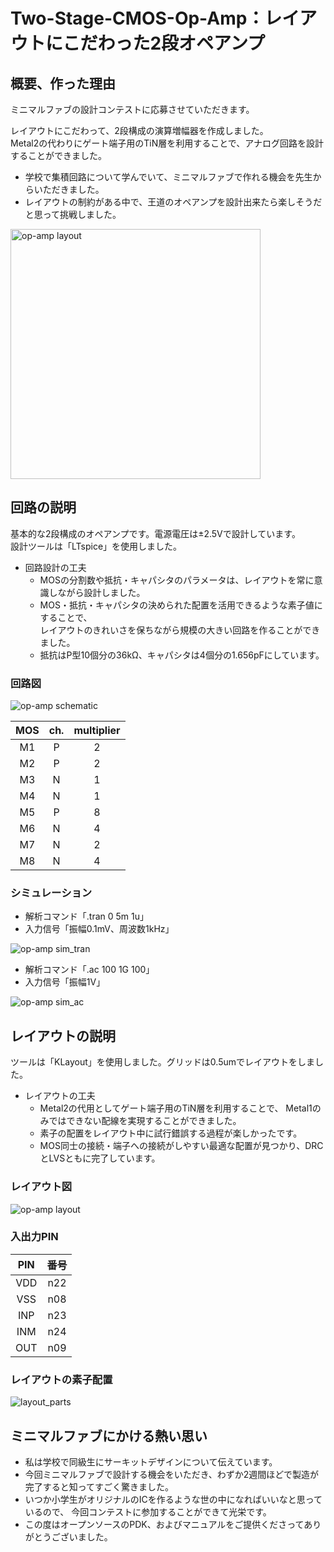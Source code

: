 # Two-Stage-CMOS-Op-Amp：レイアウトにこだわった2段オペアンプ

## 概要、作った理由
ミニマルファブの設計コンテストに応募させていただきます。  

レイアウトにこだわって、2段構成の演算増幅器を作成しました。  
Metal2の代わりにゲート端子用のTiN層を利用することで、アナログ回路を設計することができました。

- 学校で集積回路について学んでいて、ミニマルファブで作れる機会を先生からいただきました。  
- レイアウトの制約がある中で、王道のオペアンプを設計出来たら楽しそうだと思って挑戦しました。

<img src="images/layout.png" alt="op-amp layout" title="op-amp layout" width=400 height=400>

## 回路の説明
基本的な2段構成のオペアンプです。電源電圧は±2.5Vで設計しています。  
設計ツールは「LTspice」を使用しました。

- 回路設計の工夫
  - MOSの分割数や抵抗・キャパシタのパラメータは、レイアウトを常に意識しながら設計しました。
  - MOS・抵抗・キャパシタの決められた配置を活用できるような素子値にすることで、  
    レイアウトのきれいさを保ちながら規模の大きい回路を作ることができました。
  - 抵抗はP型10個分の36kΩ、キャパシタは4個分の1.656pFにしています。

### 回路図
<img src="images/schematic.png" alt="op-amp schematic" title="op-amp schematic" >

| MOS | ch. | multiplier |
:---:|:---:|:---:
|M1 |P |2 |
|M2 |P |2 |
|M3 |N |1 |
|M4 |N |1 |
|M5 |P |8 |
|M6 |N |4 |
|M7 |N |2 |
|M8 |N |4 |

### シミュレーション
- 解析コマンド「.tran 0 5m 1u」
- 入力信号「振幅0.1mV、周波数1kHz」
<img src="images/sim_tran.png" alt="op-amp sim_tran" title="op-amp sim_tran" >

- 解析コマンド「.ac 100 1G 100」
- 入力信号「振幅1V」
<img src="images/sim_ac.png" alt="op-amp sim_ac" title="op-amp sim_ac" >

## レイアウトの説明
ツールは「KLayout」を使用しました。グリッドは0.5umでレイアウトをしました。

- レイアウトの工夫
  - Metal2の代用としてゲート端子用のTiN層を利用することで、
    Metal1のみではできない配線を実現することができました。
  - 素子の配置をレイアウト中に試行錯誤する過程が楽しかったです。
  - MOS同士の接続・端子への接続がしやすい最適な配置が見つかり、DRCとLVSともに完了しています。

### レイアウト図
<img src="images/layout.png" alt="op-amp layout" title="op-amp layout">

### 入出力PIN
| PIN | 番号 |
:---:|:---:|
|VDD |n22 |
|VSS |n08 |
|INP |n23 |
|INM |n24 |
|OUT |n09 |

### レイアウトの素子配置
<img src="images/layout_parts.png" alt="layout_parts" title="layout_parts">

## ミニマルファブにかける熱い思い
- 私は学校で同級生にサーキットデザインについて伝えています。
- 今回ミニマルファブで設計する機会をいただき、わずか2週間ほどで製造が完了すると知ってすごく驚きました。
- いつか小学生がオリジナルのICを作るような世の中になればいいなと思っているので、
  今回コンテストに参加することができて光栄です。
- この度はオープンソースのPDK、およびマニュアルをご提供くださってありがとうございました。
